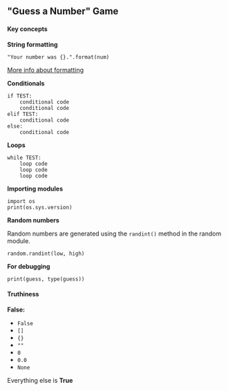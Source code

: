 ## "Guess a Number" Game


#### Key concepts

**String formatting**

`"Your number was {}.".format(num)`

[More info about formatting](https://pyformat.info/)

**Conditionals**

    if TEST:
        conditional code
        conditional code
    elif TEST:
        conditional code
    else:
        conditional code
        
**Loops**

    while TEST:
        loop code
        loop code
        loop code

**Importing modules**

    import os
    print(os.sys.version)
    
**Random numbers**

Random numbers are generated using the `randint()` method in the random module. 

    random.randint(low, high)
    
**For debugging**

    print(guess, type(guess))
    

#### Truthiness

**False:**
 - `False`
 - `[]`
 - `{}`
 - `""`
 - `0`
 - `0.0`
 - `None`
 
Everything else is **True**